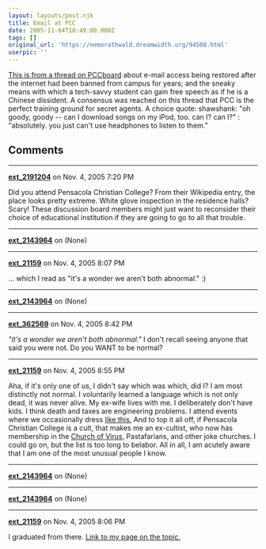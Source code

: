 ```yaml
---
layout: layouts/post.njk
title: Email at PCC
date: 2005-11-04T18:49:00.000Z
tags: []
original_url: 'https://nemorathwald.dreamwidth.org/94508.html'
userpic: ''
---
```

[This is from a thread on PCCboard](http://www.pccboard.com/forums/showthread.php?s=&threadid=4316) about e-mail access being restored after the internet had been banned from campus for years; and the sneaky means with which a tech-savvy student can gain free speech as if he is a Chinese dissident. A consensus was reached on this thread that PCC is the perfect training ground for secret agents. A choice quote: shawshank: "oh goody, goody -- can I download songs on my iPod, too. can I? can I?" : "absolutely. you just can't use headphones to listen to them."

## Comments

---

**[ext_2191204](https://www.dreamwidth.org/users/ext_2191204)** on Nov. 4, 2005 7:20 PM

Did you attend Pensacola Christian College? From their Wikipedia entry, the place looks pretty extreme. White glove inspection in the residence halls? Scary! These discussion board members might just want to reconsider their choice of educational institution if they are going to go to all that trouble.

---

**[ext_2143964](https://www.dreamwidth.org/users/ext_2143964)** on (None)



---

**[ext_21159](https://www.dreamwidth.org/users/ext_21159)** on Nov. 4, 2005 8:07 PM

... which I read as "it's a wonder we aren't both abnormal." :)

---

**[ext_2143964](https://www.dreamwidth.org/users/ext_2143964)** on (None)



---

**[ext_362569](https://www.dreamwidth.org/users/ext_362569)** on Nov. 4, 2005 8:42 PM

_"it's a wonder we aren't both abnormal."_ I don't recall seeing anyone that said you were not. Do you WANT to be normal?

---

**[ext_21159](https://www.dreamwidth.org/users/ext_21159)** on Nov. 4, 2005 8:55 PM

Aha, if it's only one of us, I didn't say which was which, did I? I am most distinctly not normal. I voluntarily learned a language which is not only dead, it was never alive. My ex-wife lives with me. I deliberately don't have kids. I think death and taxes are engineering problems. I attend events where we occasionally dress [like this.](http://www.nemorathwald.com/Penguicon_2003.htm) And to top it all off, if Pensacola Christian College is a cult, that makes me an ex-cultist, who now has membership in the [Church of Virus](http://www.churchofvirus.com), Pastafarians, and other joke churches. I could go on, but the list is too long to belabor. All in all, I am acutely aware that I am one of the most unusual people I know.

---

**[ext_2143964](https://www.dreamwidth.org/users/ext_2143964)** on (None)



---

**[ext_2143964](https://www.dreamwidth.org/users/ext_2143964)** on (None)



---

**[ext_21159](https://www.dreamwidth.org/users/ext_21159)** on Nov. 4, 2005 8:06 PM

I graduated from there. [Link to my page on the topic.](http://www.nemorathwald.com/Why_Not_to_Choose_PCC.htm)
